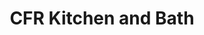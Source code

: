 ---
title: "CFR Kitchen and Bath"
url: /lakeland/cfr-kitchen-and-bath/
shop: interior decoration
---